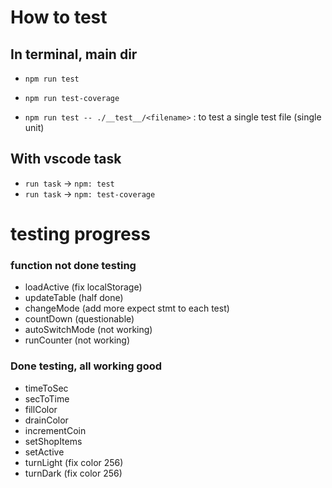 # How to test

## In terminal, main dir
- `npm run test`
- `npm run test-coverage`

- `npm run test -- ./__test__/<filename>` : to test a single test file (single unit)

## With vscode task
- `run task` -> `npm: test`
- `run task` -> `npm: test-coverage`

# testing progress

### function not done testing
- loadActive (fix localStorage)
- updateTable (half done)
- changeMode (add more expect stmt to each test)
- countDown (questionable)
- autoSwitchMode (not working)
- runCounter (not working)

### Done testing, all working good
- timeToSec
- secToTime
- fillColor
- drainColor
- incrementCoin
- setShopItems
- setActive
- turnLight (fix color 256)
- turnDark (fix color 256)
